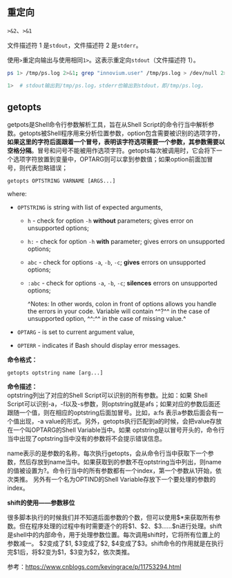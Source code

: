 ## 重定向

`>&2`、`>&1`

文件描述符 1 是`stdout`，文件描述符 2 是`stderr`。

使用`>`重定向输出与使用相同`1>`。这表示重定向`stdout`（文件描述符 1）。

```bash
ps 1> /tmp/ps.log 2>&1; grep "innovium.user" /tmp/ps.log > /dev/null 2>&1

1>  # stdout输出到/tmp/ps.log，stderr也输出到stdout，即/tmp/ps.log，
```

## getopts

getpots是Shell命令行参数解析工具，旨在从Shell Script的命令行当中解析参数。getopts被Shell程序用来分析位置参数，option包含需要被识别的选项字符，**如果这里的字符后面跟着一个冒号，表明该字符选项需要一个参数，其参数需要以空格分隔**。冒号和问号不能被用作选项字符。getopts每次被调用时，它会将下一个选项字符放置到变量中，OPTARG则可以拿到参数值；如果option前面加冒号，则代表忽略错误；

    getopts OPTSTRING VARNAME [ARGS...]

where:

*   `OPTSTRING` is string with list of expected arguments,

    *   `h` - check for option `-h` **without** parameters; gives error on unsupported options;
    *   `h:` - check for option `-h` **with** parameter; gives errors on unsupported options;
    *   `abc` - check for options `-a`, `-b`, `-c`; **gives** errors on unsupported options;
    *   `:abc` - check for options `-a`, `-b`, `-c`; **silences** errors on unsupported options;

        ^Notes: In other words, colon in front of options allows you handle the errors in your code. Variable will contain ^^?^^ in the case of unsupported option, ^^:^^ in the case of missing value.^
*   `OPTARG` - is set to current argument value,
*   `OPTERR` - indicates if Bash should display error messages.

**命令格式：**

    getopts optstring name [arg...]

**命令描述：**\
optstring列出了对应的Shell Script可以识别的所有参数。比如：如果 Shell Script可以识别-a，-f以及-s参数，则optstring就是afs；如果对应的参数后面还跟随一个值，则在相应的optstring后面加冒号。比如，a\:fs 表示a参数后面会有一个值出现，-a value的形式。另外，getopts执行匹配到a的时候，会把value存放在一个叫OPTARG的Shell Variable当中。如果 optstring是以冒号开头的，命令行当中出现了optstring当中没有的参数将不会提示错误信息。

name表示的是参数的名称，每次执行getopts，会从命令行当中获取下一个参数，然后存放到name当中。如果获取到的参数不在optstring当中列出，则name的值被设置为?。命令行当中的所有参数都有一个index，第一个参数从1开始，依次类推。 另外有一个名为OPTIND的Shell Variable存放下一个要处理的参数的index。

**shift的使用——参数移位**

很多脚本执行的时候我们并不知道后面参数的个数，但可以使用\$\*来获取所有参数。但在程序处理的过程中有时需要逐个的将\$1、\$2、\$3……\$n进行处理。shift是shell中的内部命令，用于处理参数位置。每次调用shift时，它将所有位置上的参数减一。 \$2变成了\$1, \$3变成了\$2, \$4变成了\$3。shift命令的作用就是在执行完\$1后，将\$2变为\$1，\$3变为\$2，依次类推。

参考：<https://www.cnblogs.com/kevingrace/p/11753294.html>
